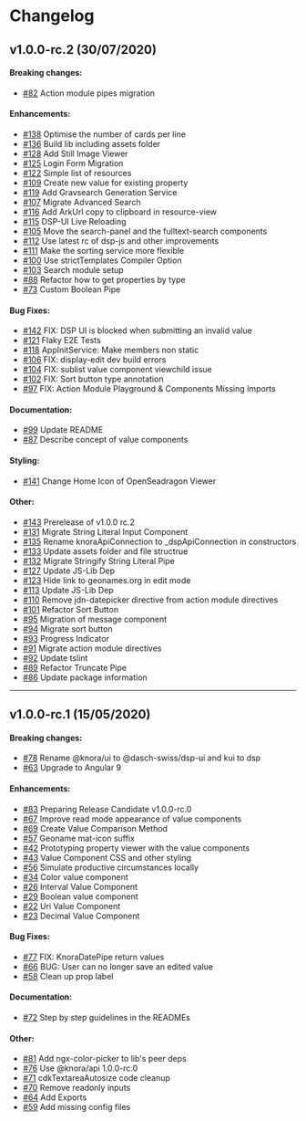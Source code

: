 # Changelog

## v1.0.0-rc.2 (30/07/2020)

#### Breaking changes:

- [#82](https://github.com/dasch-swiss/dsp-ui-lib/pull/82) Action module pipes migration

#### Enhancements:

- [#138](https://github.com/dasch-swiss/dsp-ui-lib/pull/138) Optimise the number of cards per line
- [#136](https://github.com/dasch-swiss/dsp-ui-lib/pull/136) Build lib including assets folder
- [#128](https://github.com/dasch-swiss/dsp-ui-lib/pull/128) Add Still Image Viewer
- [#125](https://github.com/dasch-swiss/dsp-ui-lib/pull/125) Login Form Migration
- [#122](https://github.com/dasch-swiss/dsp-ui-lib/pull/122) Simple list of resources
- [#109](https://github.com/dasch-swiss/dsp-ui-lib/pull/109) Create new value for existing property
- [#119](https://github.com/dasch-swiss/dsp-ui-lib/pull/119) Add Gravsearch Generation Service
- [#107](https://github.com/dasch-swiss/dsp-ui-lib/pull/107) Migrate Advanced Search
- [#116](https://github.com/dasch-swiss/dsp-ui-lib/pull/116) Add ArkUrl copy to clipboard in resource-view
- [#115](https://github.com/dasch-swiss/dsp-ui-lib/pull/115) DSP-UI Live Reloading
- [#105](https://github.com/dasch-swiss/dsp-ui-lib/pull/105) Move the search-panel and the fulltext-search components
- [#112](https://github.com/dasch-swiss/dsp-ui-lib/pull/112) Use latest rc of dsp-js and other improvements
- [#111](https://github.com/dasch-swiss/dsp-ui-lib/pull/111) Make the sorting service more flexible
- [#100](https://github.com/dasch-swiss/dsp-ui-lib/pull/100) Use strictTemplates Compiler Option
- [#103](https://github.com/dasch-swiss/dsp-ui-lib/pull/103) Search module setup
- [#88](https://github.com/dasch-swiss/dsp-ui-lib/pull/88) Refactor how to get properties by type
- [#73](https://github.com/dasch-swiss/dsp-ui-lib/pull/73) Custom Boolean Pipe

#### Bug Fixes:

- [#142](https://github.com/dasch-swiss/dsp-ui-lib/pull/142) FIX: DSP UI is blocked when submitting an invalid value
- [#121](https://github.com/dasch-swiss/dsp-ui-lib/pull/121) Flaky E2E Tests
- [#118](https://github.com/dasch-swiss/dsp-ui-lib/pull/118) AppInitService: Make members non static
- [#106](https://github.com/dasch-swiss/dsp-ui-lib/pull/106) FIX: display-edit dev build errors
- [#104](https://github.com/dasch-swiss/dsp-ui-lib/pull/104) FIX: sublist value component viewchild issue
- [#102](https://github.com/dasch-swiss/dsp-ui-lib/pull/102) FIX: Sort button type annotation
- [#97](https://github.com/dasch-swiss/dsp-ui-lib/pull/97) FIX: Action Module Playground & Components Missing Imports

#### Documentation:

- [#99](https://github.com/dasch-swiss/dsp-ui-lib/pull/99) Update README
- [#87](https://github.com/dasch-swiss/dsp-ui-lib/pull/87) Describe concept of value components

#### Styling:

- [#141](https://github.com/dasch-swiss/dsp-ui-lib/pull/141) Change Home Icon of OpenSeadragon Viewer

#### Other:

- [#143](https://github.com/dasch-swiss/dsp-ui-lib/pull/143) Prerelease of v1.0.0 rc.2
- [#131](https://github.com/dasch-swiss/dsp-ui-lib/pull/131) Migrate String Literal Input Component
- [#135](https://github.com/dasch-swiss/dsp-ui-lib/pull/135) Rename knoraApiConnection to _dspApiConnection in constructors
- [#133](https://github.com/dasch-swiss/dsp-ui-lib/pull/133) Update assets folder and file structrue
- [#132](https://github.com/dasch-swiss/dsp-ui-lib/pull/132) Migrate Stringify String Literal Pipe
- [#127](https://github.com/dasch-swiss/dsp-ui-lib/pull/127) Update JS-Lib Dep
- [#123](https://github.com/dasch-swiss/dsp-ui-lib/pull/123) Hide link to geonames.org in edit mode
- [#113](https://github.com/dasch-swiss/dsp-ui-lib/pull/113) Update JS-Lib Dep
- [#110](https://github.com/dasch-swiss/dsp-ui-lib/pull/110) Remove jdn-datepicker directive from action module directives
- [#101](https://github.com/dasch-swiss/dsp-ui-lib/pull/101) Refactor Sort Button
- [#95](https://github.com/dasch-swiss/dsp-ui-lib/pull/95) Migration of message component
- [#94](https://github.com/dasch-swiss/dsp-ui-lib/pull/94) Migrate sort button
- [#93](https://github.com/dasch-swiss/dsp-ui-lib/pull/93) Progress Indicator
- [#91](https://github.com/dasch-swiss/dsp-ui-lib/pull/91) Migrate action module directives
- [#92](https://github.com/dasch-swiss/dsp-ui-lib/pull/92) Update tslint 
- [#89](https://github.com/dasch-swiss/dsp-ui-lib/pull/89) Refactor Truncate Pipe
- [#86](https://github.com/dasch-swiss/dsp-ui-lib/pull/86) Update package information

---

## v1.0.0-rc.1 (15/05/2020)

#### Breaking changes:

- [#78](https://github.com/dasch-swiss/knora-ui-ng-lib/pull/78) Rename @knora/ui to @dasch-swiss/dsp-ui and kui to dsp
- [#63](https://github.com/dasch-swiss/knora-ui-ng-lib/pull/63) Upgrade to Angular 9

#### Enhancements:

- [#83](https://github.com/dasch-swiss/knora-ui-ng-lib/pull/83) Preparing Release Candidate v1.0.0-rc.0
- [#67](https://github.com/dasch-swiss/knora-ui-ng-lib/pull/67) Improve read mode appearance of value components
- [#69](https://github.com/dasch-swiss/knora-ui-ng-lib/pull/69) Create Value Comparison Method
- [#57](https://github.com/dasch-swiss/knora-ui-ng-lib/pull/57) Geoname mat-icon suffix
- [#42](https://github.com/dasch-swiss/knora-ui-ng-lib/pull/42) Prototyping property viewer with the value components
- [#43](https://github.com/dasch-swiss/knora-ui-ng-lib/pull/43) Value Component CSS and other styling
- [#56](https://github.com/dasch-swiss/knora-ui-ng-lib/pull/56) Simulate productive circumstances locally
- [#34](https://github.com/dasch-swiss/knora-ui-ng-lib/pull/34) Color value component
- [#26](https://github.com/dasch-swiss/knora-ui-ng-lib/pull/26) Interval Value Component
- [#29](https://github.com/dasch-swiss/knora-ui-ng-lib/pull/29) Boolean value component
- [#22](https://github.com/dasch-swiss/knora-ui-ng-lib/pull/22) Uri Value Component
- [#23](https://github.com/dasch-swiss/knora-ui-ng-lib/pull/23) Decimal Value Component

#### Bug Fixes:

- [#77](https://github.com/dasch-swiss/knora-ui-ng-lib/pull/77) FIX: KnoraDatePipe return values
- [#66](https://github.com/dasch-swiss/knora-ui-ng-lib/pull/66) BUG: User can no longer save an edited value
- [#58](https://github.com/dasch-swiss/knora-ui-ng-lib/pull/58) Clean up prop label

#### Documentation:

- [#72](https://github.com/dasch-swiss/knora-ui-ng-lib/pull/72) Step by step guidelines in the READMEs

#### Other:

- [#81](https://github.com/dasch-swiss/knora-ui-ng-lib/pull/81) Add ngx-color-picker to lib's peer deps
- [#76](https://github.com/dasch-swiss/knora-ui-ng-lib/pull/76) Use @knora/api 1.0.0-rc.0
- [#71](https://github.com/dasch-swiss/knora-ui-ng-lib/pull/71) cdkTextareaAutosize code cleanup
- [#70](https://github.com/dasch-swiss/knora-ui-ng-lib/pull/70) Remove readonly inputs
- [#64](https://github.com/dasch-swiss/knora-ui-ng-lib/pull/64) Add Exports
- [#59](https://github.com/dasch-swiss/knora-ui-ng-lib/pull/59) Add missing config files
